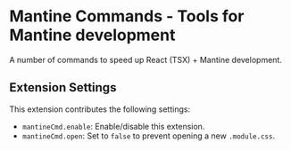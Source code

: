 # Mantine Commands - Tools for Mantine development

A number of commands to speed up React (TSX) + Mantine development.

## Extension Settings

This extension contributes the following settings:

- `mantineCmd.enable`: Enable/disable this extension.
- `mantineCmd.open`: Set to `false` to prevent opening a new `.module.css`.
  